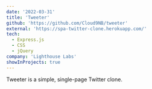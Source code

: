 ```yaml
---
date: '2022-03-31'
title: 'Tweeter'
github: 'https://github.com/Cloud9NB/tweeter'
external: 'https://spa-twitter-clone.herokuapp.com/'
tech:
  - Express.js
  - CSS
  - jQuery
company: 'Lighthouse Labs'
showInProjects: true
---
```


Tweeter is a simple, single-page Twitter clone.
